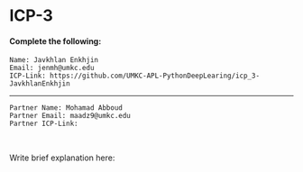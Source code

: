 # ICP-3

#### Complete the following:
```
Name: Javkhlan Enkhjin
Email: jenmh@umkc.edu
ICP-Link: https://github.com/UMKC-APL-PythonDeepLearing/icp_3-JavkhlanEnkhjin
```
---
```
Partner Name: Mohamad Abboud
Partner Email: maadz9@umkc.edu
Partner ICP-Link:
```
<br/>
 
Write brief explanation here:

